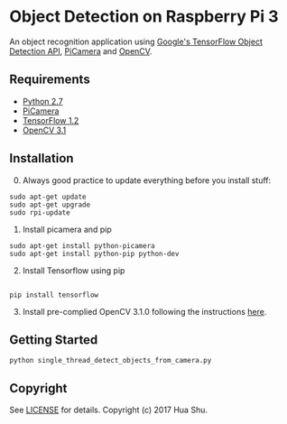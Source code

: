 # Object Detection on Raspberry Pi 3

An object recognition application using [Google's TensorFlow Object Detection API](https://github.com/tensorflow/models/tree/master/object_detection), [PiCamera](http://picamera.readthedocs.io/en/release-1.13/index.html) and [OpenCV](http://opencv.org/).

## Requirements
- [Python 2.7](https://www.python.org/)
- [PiCamera](https://picamera.readthedocs.io/en/release-1.13/)
- [TensorFlow 1.2](https://www.tensorflow.org/)
- [OpenCV 3.1](http://opencv.org/)

## Installation
0) Always good practice to update everything before you install stuff:
```
sudo apt-get update
sudo apt-get upgrade
sudo rpi-update
```

1) Install picamera and pip
```
sudo apt-get install python-picamera
sudo apt-get install python-pip python-dev
```

2) Install Tensorflow using pip
```

pip install tensorflow
```
3) Install pre-complied OpenCV 3.1.0 following the instructions [here](https://github.com/jabelone/OpenCV-for-Pi).

## Getting Started
`python single_thread_detect_objects_from_camera.py`


## Copyright

See [LICENSE](LICENSE) for details.
Copyright (c) 2017 Hua Shu.
